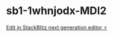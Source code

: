 # sb1-1whnjodx-MDI2

[Edit in StackBlitz next generation editor ⚡️](https://stackblitz.com/~/github.com/clevelanda1/sb1-1whnjodx-MDI2)